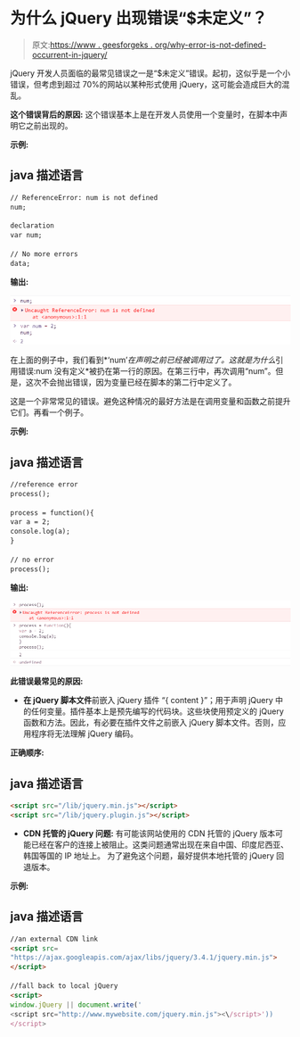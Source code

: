 # 为什么 jQuery 出现错误“$未定义”？

> 原文:[https://www . geesforgeks . org/why-error-is-not-defined-occurrent-in-jquery/](https://www.geeksforgeeks.org/why-error-is-not-defined-occured-in-jquery/)

jQuery 开发人员面临的最常见错误之一是“$未定义”错误。起初，这似乎是一个小错误，但考虑到超过 70%的网站以某种形式使用 jQuery，这可能会造成巨大的混乱。

**这个错误背后的原因:**
这个错误基本上是在开发人员使用一个变量时，在脚本中声明它之前出现的。

**示例:**

## java 描述语言

```html
// ReferenceError: num is not defined
num;

declaration
var num;

// No more errors
data;
```

**输出:**

![](img/787ff2f06ccedad3e67eae4efaa914d5.png)

在上面的例子中，我们看到*‘num’*在声明之前已经被调用过了。这就是为什么*引用错误:num 没有定义*被扔在第一行的原因。在第三行中，再次调用“num”。但是，这次不会抛出错误，因为变量已经在脚本的第二行中定义了。

这是一个非常常见的错误。避免这种情况的最好方法是在调用变量和函数之前提升它们。再看一个例子。

**示例:**

## java 描述语言

```html
//reference error
process();

process = function(){
var a = 2;
console.log(a);
}

// no error
process();
```

**输出:**

![](img/e7441a634d592a74f5df8a3ae5344691.png)

**此错误最常见的原因:**

*   **在 jQuery 脚本文件**前嵌入 jQuery 插件
    “{ content }”；用于声明 jQuery 中的任何变量。插件基本上是预先编写的代码块。这些块使用预定义的 jQuery 函数和方法。因此，有必要在插件文件之前嵌入 jQuery 脚本文件。否则，应用程序将无法理解 jQuery 编码。

**正确顺序:**

## java 描述语言

```html
<script src="/lib/jquery.min.js"></script>
<script src="/lib/jquery.plugin.js"></script>
```

*   **CDN 托管的 jQuery 问题:**
    有可能该网站使用的 CDN 托管的 jQuery 版本可能已经在客户的连接上被阻止。这类问题通常出现在来自中国、印度尼西亚、韩国等国的 IP 地址上。
    为了避免这个问题，最好提供本地托管的 jQuery 回退版本。

**示例:**

## java 描述语言

```html
//an external CDN link
<script src=
"https://ajax.googleapis.com/ajax/libs/jquery/3.4.1/jquery.min.js">
</script>

//fall back to local jQuery
<script>
window.jQuery || document.write('
<script src="http://www.mywebsite.com/jquery.min.js"><\/script>'))
</script>
```